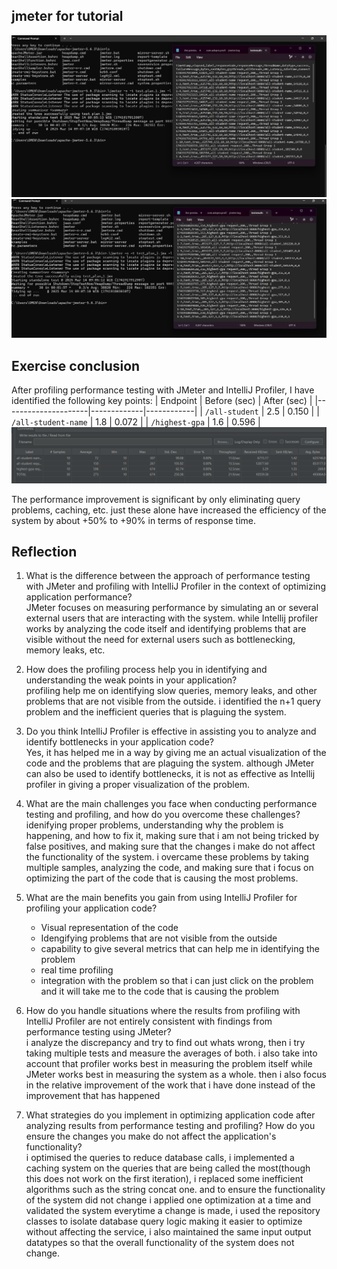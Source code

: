 
## jmeter for tutorial
![alt text](image.png)
![alt text](image-2.png)


## Exercise conclusion
After profiling performance testing with JMeter and IntelliJ Profiler, I have identified the following key points:
| Endpoint            | Before (sec) | After (sec) |
|---------------------|-------------|------------|
| `/all-student`      | 2.5         | 0.150      |
| `/all-student-name` | 1.8         | 0.072      |
| `/highest-gpa`      | 1.6         | 0.596      |
![alt text](image-4.png)

The performance improvement is significant by only eliminating query problems, caching, etc. just these alone have increased the efficiency of the system by about +50% to +90% in terms of response time.

## Reflection
1. What is the difference between the approach of performance testing with JMeter and profiling with IntelliJ Profiler in the context of optimizing application performance?<br>
JMeter focuses on measuring performance by simulating an or several external users that are interacting with the system. while Intellij profiler works by analyzing the code itself and identifying problems that are visible without the need for external users such as bottlenecking, memory leaks, etc.

2. How does the profiling process help you in identifying and understanding the weak points in your application?<br>
profiling help me on identifying slow queries, memory leaks, and other problems that are not visible from the outside. i identified the n+1 query problem and the inefficient queries that is plaguing the system.

3. Do you think IntelliJ Profiler is effective in assisting you to analyze and identify bottlenecks in your application code?<br>
Yes, it has helped me in a way by giving me an actual visualization of the code and the problems that are plaguing the system. although JMeter can also be used to identify bottlenecks, it is not as effective as Intellij profiler in giving a proper visualization of the problem.

4. What are the main challenges you face when conducting performance testing and profiling, and how do you overcome these challenges?<br>
idenifying proper problems, understanding why the problem is happening, and how to fix it, making sure that i am not being tricked by false positives, and making sure that the changes i make do not affect the functionality of the system. i overcame these problems by taking multiple samples, analyzing the code, and making sure that i focus on optimizing the part of the code that is causing the most problems.

5. What are the main benefits you gain from using IntelliJ Profiler for profiling your application code?<br>
    - Visual representation of the code
    - Idengifying problems that are not visible from the outside
    - capability to give several metrics that can help me in identifying the problem
    - real time profiling
    - integration with the problem so that i can just click on the problem and it will take me to the code that is causing the problem


6. How do you handle situations where the results from profiling with IntelliJ Profiler are not entirely consistent with findings from performance testing using JMeter?<br>
i analyze the discrepancy and try to find out whats wrong, then i try taking multiple tests and measure the averages of both. i also take into account that profiler works best in measuring the problem itself while JMeter works best in measuring the system as a whole. then i also focus in the relative improvement of the work that i have done instead of the improvement that has happened
7. What strategies do you implement in optimizing application code after analyzing results from performance testing and profiling? How do you ensure the changes you make do not affect the application's functionality?<br>
i optimised the queries to reduce database calls, i implemented a caching system on the queries that are being called the most(though this does not work on the first iteration), i replaced some inefficient algorithms such as the string concat one. and to ensure the functionality of the system did not change i applied one optimization at a time and validated the system everytime a change is made, i used the repository classes to isolate database query logic making it easier to optimize without affecting the service, i also maintained the same input output datatypes so that the overall functionality of the system does not change.